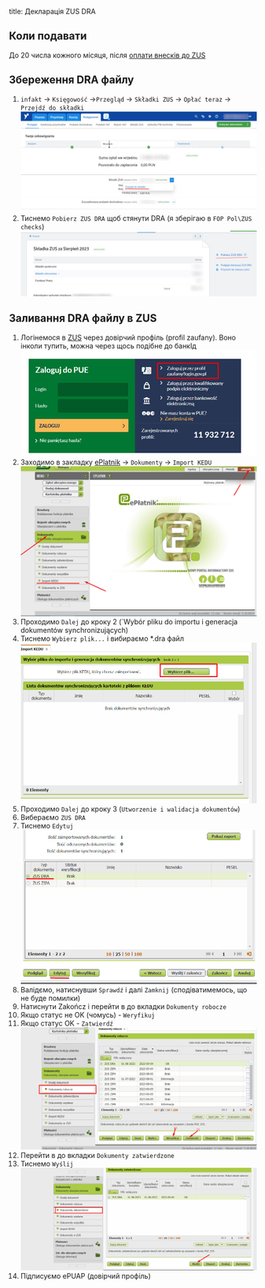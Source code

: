 title: Декларація ZUS DRA

## Коли подавати

До 20 числа кожного місяця, після [оплати внесків до ZUS](/routine/zus)

## Збереження DRA файлу

1. `infakt` -> `Księgowość` ->`Przegląd` -> `Składki ZUS` -> `Opłać teraz` -> `Przejdź do składki`
<a>![alt taxes tab](../img/zus_dra/select_skladka.jpg) </a>
2. Тиснемо `Pobierz ZUS DRA` щоб стянути DRA (я зберігаю в `FOP Pol\ZUS checks`)
<a>![alt taxes tab](../img/zus_dra/download_dra_from_infakt.jpg) </a>

## Заливання DRA файлу в ZUS
1. Логінемося в [ZUS](https://www.zus.pl/portal/logowanie.npi) через довірчий профіль (profil zaufany). Воно інколи тупить, можна через щось подібне до банкІд
<a>![alt taxes tab](../img/zus_dra/zus_log_in.jpg) </a>
2. Заходимо в закладку [ePlatnik](https://www.zus.pl/portal/eplMain.npi) -> `Dokumenty` -> `Import KEDU`
<a>![alt import kedu](../img/zus_dra/zus_select_import_kedu.jpg) </a>
3. Проходимо `Dalej` до кроку 2 (`Wybór pliku do importu i generacja dokumentów synchronizujących)
4. Тиснемо `Wybierz plik...` і вибираємо *.dra файл
 <a>![alt select plik](../img/zus_dra/select_plik.jpg) </a>
5. Проходимо `Dalej` до кроку 3 (`Utworzenie i walidacja dokumentów`)  
6. Вибераємо `ZUS DRA`
7. Тиснемо `Edytuj`
<a>![alt edit dra](../img/zus_dra/edit_dra.jpg) </a>
8. Валідємо, натиснувши `Sprawdź` і далі `Zamknij` (сподіватимемось, що не буде помилки)
9. Натиснути Zakończ і перейти в до вкладки `Dokumenty robocze`
10. Якщо статус не OK (чомусь) - `Weryfikuj`
11. Якщо статус OK - `Zatwierdź`
<a>![alt work docs](../img/zus_dra/zus_work_docs.jpg) </a>
12. Перейти в до вкладки `Dokumenty zatwierdzone`
13. Тиснемо `Wyślij`
<a>![alt confirmed docs](../img/zus_dra/zus_confirmed_docs.jpg) </a>
14. Підписуємо ePUAP (довірчий профіль)
